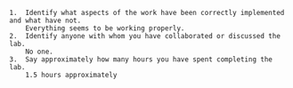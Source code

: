
    1.  Identify what aspects of the work have been correctly implemented and what have not.
        Everything seems to be working properly.
    2.  Identify anyone with whom you have collaborated or discussed the lab.
        No one.
    3.  Say approximately how many hours you have spent completing the lab.
        1.5 hours approximately
